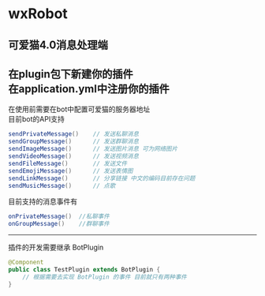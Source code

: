 # wxRobot<br>

可爱猫4.0消息处理端
----
在plugin包下新建你的插件<br>
在application.yml中注册你的插件<br>
----
在使用前需要在bot中配置可爱猫的服务器地址<br>
目前bot的API支持<br>
```java
sendPrivateMessage()    // 发送私聊消息
sendGroupMessage()      // 发送群聊消息
sendImageMessage()      // 发送图片消息 可为网络图片
sendVideoMessage()      // 发送视频消息
sendFileMessage()       // 发送文件
sendEmojiMessage()      // 发送表情图
sendLinkMessage()       // 分享链接 中文的编码目前存在问题
sendMusicMessage()      // 点歌
```
目前支持的消息事件有
```java
onPrivateMessage()  //私聊事件
onGroupMessage()    //群聊事件
```
----
插件的开发需要继承 BotPlugin
```java
@Component
public class TestPlugin extends BotPlugin {
    // 根据需要去实现 BotPlugin 的事件 目前就只有两种事件
}
```
